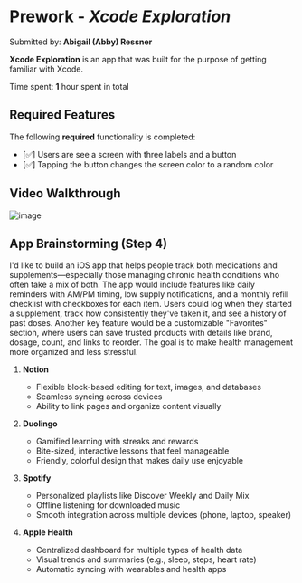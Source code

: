 # Prework - *Xcode Exploration*

Submitted by: **Abigail (Abby) Ressner**

**Xcode Exploration** is an app that was built for the purpose of getting familiar with Xcode.

Time spent: **1** hour spent in total

## Required Features

The following **required** functionality is completed:

- [✅] Users are see a screen with three labels and a button
- [✅] Tapping the button changes the screen color to a random color
 
## Video Walkthrough

![image](https://github.com/user-attachments/assets/b68a62f3-a047-4c27-a9ce-0df97dd3da48)


## App Brainstorming (Step 4)

I'd like to build an iOS app that helps people track both medications and supplements—especially those managing chronic health conditions who often take a mix of both. The app would include features like daily reminders with AM/PM timing, low supply notifications, and a monthly refill checklist with checkboxes for each item. Users could log when they started a supplement, track how consistently they've taken it, and see a history of past doses. Another key feature would be a customizable "Favorites" section, where users can save trusted products with details like brand, dosage, count, and links to reorder. The goal is to make health management more organized and less stressful.

1. **Notion**
   - Flexible block-based editing for text, images, and databases  
   - Seamless syncing across devices  
   - Ability to link pages and organize content visually  

2. **Duolingo**
   - Gamified learning with streaks and rewards  
   - Bite-sized, interactive lessons that feel manageable  
   - Friendly, colorful design that makes daily use enjoyable  

3. **Spotify**
   - Personalized playlists like Discover Weekly and Daily Mix  
   - Offline listening for downloaded music  
   - Smooth integration across multiple devices (phone, laptop, speaker)  

4. **Apple Health**
   - Centralized dashboard for multiple types of health data  
   - Visual trends and summaries (e.g., sleep, steps, heart rate)  
   - Automatic syncing with wearables and health apps  
